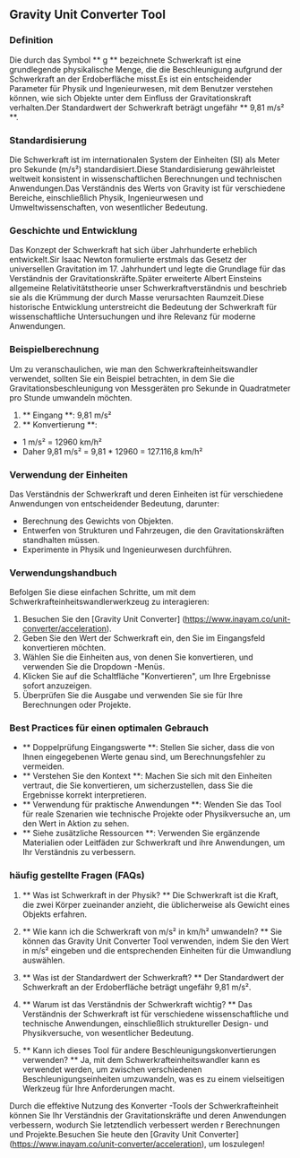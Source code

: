 ## Gravity Unit Converter Tool

### Definition
Die durch das Symbol ** g ** bezeichnete Schwerkraft ist eine grundlegende physikalische Menge, die die Beschleunigung aufgrund der Schwerkraft an der Erdoberfläche misst.Es ist ein entscheidender Parameter für Physik und Ingenieurwesen, mit dem Benutzer verstehen können, wie sich Objekte unter dem Einfluss der Gravitationskraft verhalten.Der Standardwert der Schwerkraft beträgt ungefähr ** 9,81 m/s² **.

### Standardisierung
Die Schwerkraft ist im internationalen System der Einheiten (SI) als Meter pro Sekunde (m/s²) standardisiert.Diese Standardisierung gewährleistet weltweit konsistent in wissenschaftlichen Berechnungen und technischen Anwendungen.Das Verständnis des Werts von Gravity ist für verschiedene Bereiche, einschließlich Physik, Ingenieurwesen und Umweltwissenschaften, von wesentlicher Bedeutung.

### Geschichte und Entwicklung
Das Konzept der Schwerkraft hat sich über Jahrhunderte erheblich entwickelt.Sir Isaac Newton formulierte erstmals das Gesetz der universellen Gravitation im 17. Jahrhundert und legte die Grundlage für das Verständnis der Gravitationskräfte.Später erweiterte Albert Einsteins allgemeine Relativitätstheorie unser Schwerkraftverständnis und beschrieb sie als die Krümmung der durch Masse verursachten Raumzeit.Diese historische Entwicklung unterstreicht die Bedeutung der Schwerkraft für wissenschaftliche Untersuchungen und ihre Relevanz für moderne Anwendungen.

### Beispielberechnung
Um zu veranschaulichen, wie man den Schwerkrafteinheitswandler verwendet, sollten Sie ein Beispiel betrachten, in dem Sie die Gravitationsbeschleunigung von Messgeräten pro Sekunde in Quadratmeter pro Stunde umwandeln möchten.

1. ** Eingang **: 9,81 m/s²
2. ** Konvertierung **:
- 1 m/s² = 12960 km/h²
- Daher 9,81 m/s² = 9,81 * 12960 = 127.116,8 km/h²

### Verwendung der Einheiten
Das Verständnis der Schwerkraft und deren Einheiten ist für verschiedene Anwendungen von entscheidender Bedeutung, darunter:
- Berechnung des Gewichts von Objekten.
- Entwerfen von Strukturen und Fahrzeugen, die den Gravitationskräften standhalten müssen.
- Experimente in Physik und Ingenieurwesen durchführen.

### Verwendungshandbuch
Befolgen Sie diese einfachen Schritte, um mit dem Schwerkrafteinheitswandlerwerkzeug zu interagieren:
1. Besuchen Sie den [Gravity Unit Converter] (https://www.inayam.co/unit-converter/acceleration).
2. Geben Sie den Wert der Schwerkraft ein, den Sie im Eingangsfeld konvertieren möchten.
3. Wählen Sie die Einheiten aus, von denen Sie konvertieren, und verwenden Sie die Dropdown -Menüs.
4. Klicken Sie auf die Schaltfläche "Konvertieren", um Ihre Ergebnisse sofort anzuzeigen.
5. Überprüfen Sie die Ausgabe und verwenden Sie sie für Ihre Berechnungen oder Projekte.

### Best Practices für einen optimalen Gebrauch
- ** Doppelprüfung Eingangswerte **: Stellen Sie sicher, dass die von Ihnen eingegebenen Werte genau sind, um Berechnungsfehler zu vermeiden.
- ** Verstehen Sie den Kontext **: Machen Sie sich mit den Einheiten vertraut, die Sie konvertieren, um sicherzustellen, dass Sie die Ergebnisse korrekt interpretieren.
- ** Verwendung für praktische Anwendungen **: Wenden Sie das Tool für reale Szenarien wie technische Projekte oder Physikversuche an, um den Wert in Aktion zu sehen.
- ** Siehe zusätzliche Ressourcen **: Verwenden Sie ergänzende Materialien oder Leitfäden zur Schwerkraft und ihre Anwendungen, um Ihr Verständnis zu verbessern.

### häufig gestellte Fragen (FAQs)

1. ** Was ist Schwerkraft in der Physik? **
Die Schwerkraft ist die Kraft, die zwei Körper zueinander anzieht, die üblicherweise als Gewicht eines Objekts erfahren.

2. ** Wie kann ich die Schwerkraft von m/s² in km/h² umwandeln? **
Sie können das Gravity Unit Converter Tool verwenden, indem Sie den Wert in m/s² eingeben und die entsprechenden Einheiten für die Umwandlung auswählen.

3. ** Was ist der Standardwert der Schwerkraft? **
Der Standardwert der Schwerkraft an der Erdoberfläche beträgt ungefähr 9,81 m/s².

4. ** Warum ist das Verständnis der Schwerkraft wichtig? **
Das Verständnis der Schwerkraft ist für verschiedene wissenschaftliche und technische Anwendungen, einschließlich struktureller Design- und Physikversuche, von wesentlicher Bedeutung.

5. ** Kann ich dieses Tool für andere Beschleunigungskonvertierungen verwenden? **
Ja, mit dem Schwerkrafteinheitswandler kann es verwendet werden, um zwischen verschiedenen Beschleunigungseinheiten umzuwandeln, was es zu einem vielseitigen Werkzeug für Ihre Anforderungen macht.

Durch die effektive Nutzung des Konverter -Tools der Schwerkrafteinheit können Sie Ihr Verständnis der Gravitationskräfte und deren Anwendungen verbessern, wodurch Sie letztendlich verbessert werden r Berechnungen und Projekte.Besuchen Sie heute den [Gravity Unit Converter] (https://www.inayam.co/unit-converter/acceleration), um loszulegen!